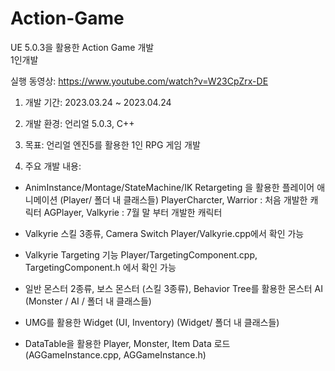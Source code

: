 # Action-Game
UE 5.0.3을 활용한 Action Game 개발  
1인개발  

실행 동영상: https://www.youtube.com/watch?v=W23CpZrx-DE  

1) 개발 기간: 2023.03.24 ~ 2023.04.24  

2) 개발 환경: 언리얼 5.0.3, C++  

3) 목표: 언리얼 엔진5를 활용한 1인 RPG 게임 개발  

4) 주요 개발 내용:



- AnimInstance/Montage/StateMachine/IK Retargeting 을 활용한 플레이어 애니메이션
  (Player/ 폴더 내 클래스들)
  PlayerCharcter, Warrior : 처음 개발한 캐릭터
  AGPlayer, Valkyrie : 7월 말 부터 개발한 캐릭터  

- Valkyrie 스킬 3종류, Camera Switch
  Player/Valkyrie.cpp에서 확인 가능

- Valkyrie Targeting 기능
  Player/TargetingComponent.cpp, TargetingComponent.h 에서 확인 가능
  

- 일반 몬스터 2종류, 보스 몬스터 (스킬 3종류), Behavior Tree를 활용한 몬스터 AI
  (Monster / AI / 폴더 내 클래스들)  

- UMG를 활용한 Widget (UI, Inventory)
  (Widget/ 폴더 내 클래스들)  

- DataTable을 활용한 Player, Monster, Item Data 로드
  (AGGameInstance.cpp, AGGameInstance.h)  

